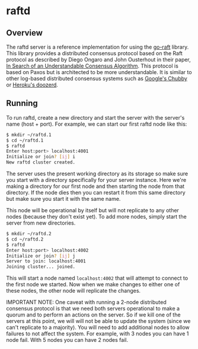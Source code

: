 raftd
=====

## Overview

The raftd server is a reference implementation for using the [go-raft](https://github.com/benbjohnson/go-raft) library.
This library provides a distributed consensus protocol based on the Raft protocol as described by Diego Ongaro and John Ousterhout in their paper, [In Search of an Understandable Consensus Algorithm](https://ramcloud.stanford.edu/wiki/download/attachments/11370504/raft.pdf).
This protocol is based on Paxos but is architected to be more understandable.
It is similar to other log-based distributed consensus systems such as [Google's Chubby](https://www.google.com/url?sa=t&rct=j&q=&esrc=s&source=web&cd=1&ved=0CDAQFjAA&url=http%3A%2F%2Fresearch.google.com%2Farchive%2Fchubby.html&ei=i9OGUerTJKbtiwLkiICoCQ&usg=AFQjCNEmFWlaB_iXQfEjMcMwPaYTphO6bA&sig2=u1vefM2ZOZu_ZVIZGynt1A&bvm=bv.45960087,d.cGE) or [Heroku's doozerd](https://github.com/ha/doozerd).


## Running

To run raftd, create a new directory and start the server with the server's name (host + port).
For example, we can start our first raftd node like this:

```sh
$ mkdir ~/raftd.1
$ cd ~/raftd.1
$ raftd
Enter host:port> localhost:4001
Initialize or join? [ij] i
New raftd cluster created.
```

The server uses the present working directory as its storage so make sure you start with a directory specifically for your server instance.
Here we're making a directory for our first node and then starting the node from that directory.
If the node dies then you can restart it from this same directory but make sure you start it with the same name.

This node will be operational by itself but will not replicate to any other nodes (because they don't exist yet).
To add more nodes, simply start the server from new directories.

```sh
$ mkdir ~/raftd.2
$ cd ~/raftd.2
$ raftd
Enter host:port> localhost:4002
Initialize or join? [ij] j
Server to join: localhost:4001
Joining cluster... joined.
```

This will start a node named `localhost:4002` that will attempt to connect to the first node we started.
Now when we make changes to either one of these nodes, the other node will replicate the changes.

IMPORTANT NOTE: One caveat with running a 2-node distributed consensus protocol is that we need both servers operational to make a quorum and to perform an actions on the server.
So if we kill one of the servers at this point, we will will not be able to update the system (since we can't replicate to a majority).
You will need to add additional nodes to allow failures to not affect the system.
For example, with 3 nodes you can have 1 node fail.
With 5 nodes you can have 2 nodes fail.

